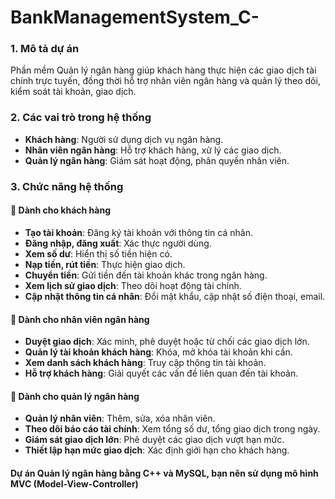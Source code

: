 # BankManagementSystem_C-

### 1. **Mô tả dự án**
Phần mềm Quản lý ngân hàng giúp khách hàng thực hiện các giao dịch tài chính trực tuyến, đồng thời hỗ trợ nhân viên ngân hàng và quản lý theo dõi, kiểm soát tài khoản, giao dịch.

### 2. **Các vai trò trong hệ thống**
- **Khách hàng**: Người sử dụng dịch vụ ngân hàng.
- **Nhân viên ngân hàng**: Hỗ trợ khách hàng, xử lý các giao dịch.
- **Quản lý ngân hàng**: Giám sát hoạt động, phân quyền nhân viên.

### 3. **Chức năng hệ thống**
#### 🔹 **Dành cho khách hàng**
- **Tạo tài khoản**: Đăng ký tài khoản với thông tin cá nhân.
- **Đăng nhập, đăng xuất**: Xác thực người dùng.
- **Xem số dư**: Hiển thị số tiền hiện có.
- **Nạp tiền, rút tiền**: Thực hiện giao dịch.
- **Chuyển tiền**: Gửi tiền đến tài khoản khác trong ngân hàng.
- **Xem lịch sử giao dịch**: Theo dõi hoạt động tài chính.
- **Cập nhật thông tin cá nhân**: Đổi mật khẩu, cập nhật số điện thoại, email.

#### 🔹 **Dành cho nhân viên ngân hàng**
- **Duyệt giao dịch**: Xác minh, phê duyệt hoặc từ chối các giao dịch lớn.
- **Quản lý tài khoản khách hàng**: Khóa, mở khóa tài khoản khi cần.
- **Xem danh sách khách hàng**: Truy cập thông tin tài khoản.
- **Hỗ trợ khách hàng**: Giải quyết các vấn đề liên quan đến tài khoản.

#### 🔹 **Dành cho quản lý ngân hàng**
- **Quản lý nhân viên**: Thêm, sửa, xóa nhân viên.
- **Theo dõi báo cáo tài chính**: Xem tổng số dư, tổng giao dịch trong ngày.
- **Giám sát giao dịch lớn**: Phê duyệt các giao dịch vượt hạn mức.
- **Thiết lập hạn mức giao dịch**: Xác định giới hạn cho khách hàng.

#### Dự án Quản lý ngân hàng bằng C++ và MySQL, bạn nên sử dụng mô hình MVC (Model-View-Controller)
